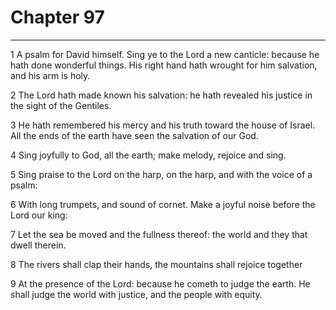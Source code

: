 # Chapter 97

***

1 A psalm for David himself. Sing ye to the Lord a new canticle: because he hath done wonderful things. His right hand hath wrought for him salvation, and his arm is holy.

2 The Lord hath made known his salvation: he hath revealed his justice in the sight of the Gentiles.

3 He hath remembered his mercy and his truth toward the house of Israel. All the ends of the earth have seen the salvation of our God.

4 Sing joyfully to God, all the earth; make melody, rejoice and sing.

5 Sing praise to the Lord on the harp, on the harp, and with the voice of a psalm:

6 With long trumpets, and sound of cornet. Make a joyful noise before the Lord our king:

7 Let the sea be moved and the fullness thereof: the world and they that dwell therein.

8 The rivers shall clap their hands, the mountains shall rejoice together

9 At the presence of the Lord: because he cometh to judge the earth. He shall judge the world with justice, and the people with equity.


